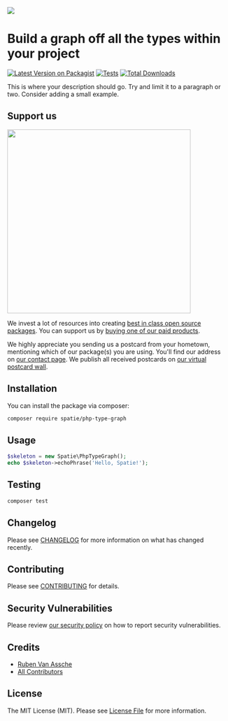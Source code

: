
[<img src="https://github-ads.s3.eu-central-1.amazonaws.com/support-ukraine.svg?t=1" />](https://supportukrainenow.org)

# Build a graph off all the types within your project

[![Latest Version on Packagist](https://img.shields.io/packagist/v/spatie/php-type-graph.svg?style=flat-square)](https://packagist.org/packages/spatie/php-type-graph)
[![Tests](https://github.com/spatie/php-type-graph/actions/workflows/run-tests.yml/badge.svg?branch=main)](https://github.com/spatie/php-type-graph/actions/workflows/run-tests.yml)
[![Total Downloads](https://img.shields.io/packagist/dt/spatie/php-type-graph.svg?style=flat-square)](https://packagist.org/packages/spatie/php-type-graph)

This is where your description should go. Try and limit it to a paragraph or two. Consider adding a small example.

## Support us

[<img src="https://github-ads.s3.eu-central-1.amazonaws.com/php-type-graph.jpg?t=1" width="419px" />](https://spatie.be/github-ad-click/php-type-graph)

We invest a lot of resources into creating [best in class open source packages](https://spatie.be/open-source). You can support us by [buying one of our paid products](https://spatie.be/open-source/support-us).

We highly appreciate you sending us a postcard from your hometown, mentioning which of our package(s) you are using. You'll find our address on [our contact page](https://spatie.be/about-us). We publish all received postcards on [our virtual postcard wall](https://spatie.be/open-source/postcards).

## Installation

You can install the package via composer:

```bash
composer require spatie/php-type-graph
```

## Usage

```php
$skeleton = new Spatie\PhpTypeGraph();
echo $skeleton->echoPhrase('Hello, Spatie!');
```

## Testing

```bash
composer test
```

## Changelog

Please see [CHANGELOG](CHANGELOG.md) for more information on what has changed recently.

## Contributing

Please see [CONTRIBUTING](https://github.com/spatie/.github/blob/main/CONTRIBUTING.md) for details.

## Security Vulnerabilities

Please review [our security policy](../../security/policy) on how to report security vulnerabilities.

## Credits

- [Ruben Van Assche](https://github.com/rubenvanassche)
- [All Contributors](../../contributors)

## License

The MIT License (MIT). Please see [License File](LICENSE.md) for more information.
